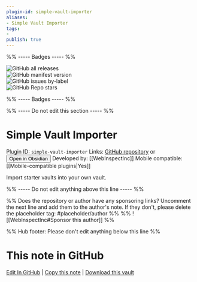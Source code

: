 ```yaml
---
plugin-id: simple-vault-importer
aliases:
- Simple Vault Importer
tags: 
- 
publish: true
---
```


%% ----- Badges ----- %%

![GitHub all releases](https://img.shields.io/github/downloads/WebInspectInc/obsidian-simple-template-importer/total?color=573E7A&logo=github&style=for-the-badge)   
![GitHub manifest version](https://img.shields.io/github/manifest-json/v/WebInspectInc/obsidian-simple-template-importer?color=573E7A&logo=github&style=for-the-badge)   
![GitHub issues by-label](https://img.shields.io/github/issues/WebInspectInc/obsidian-simple-template-importer/help%20wanted?color=573E7A&logo=github&style=for-the-badge)   
![GitHub Repo stars](https://img.shields.io/github/stars/WebInspectInc/obsidian-simple-template-importer?color=573E7A&logo=github&style=for-the-badge)

%% ----- Badges ----- %%

%% ----- Do not edit this section ----- %%

# Simple Vault Importer

Plugin ID: `simple-vault-importer`
Links: [GitHub repository](https://github.com/WebInspectInc/obsidian-simple-template-importer) or [<button id=HH>Open in Obsidian</button>](obsidian://show-plugin?id=simple-vault-importer)
Developed by: [[WebInspectInc]]
Mobile compatible: [[Mobile-compatible plugins|Yes]]

Import starter vaults into your own vault.

%% ----- Do not edit anything above this line ----- %% 

%% Does the repository or author have any sponsoring links? Uncomment the next line and add them to the author's note. If they don't, please delete the placeholder tag: #placeholder/author %%
%% ![[WebInspectInc#Sponsor this author]] %%

%% Hub footer: Please don't edit anything below this line %%

# This note in GitHub

<span class="git-footer">[Edit In GitHub](https://github.dev/obsidian-community/obsidian-hub/blob/main/02%20-%20Community%20Expansions/02.05%20All%20Community%20Expansions/Plugins/simple-vault-importer.md "git-hub-edit-note") | [Copy this note](https://raw.githubusercontent.com/obsidian-community/obsidian-hub/main/02%20-%20Community%20Expansions/02.05%20All%20Community%20Expansions/Plugins/simple-vault-importer.md "git-hub-copy-note") | [Download this vault](https://github.com/obsidian-community/obsidian-hub/archive/refs/heads/main.zip "git-hub-download-vault") </span>
